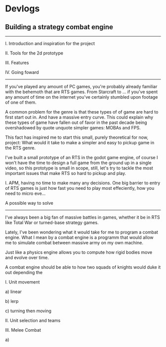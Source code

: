# Devlogs


## **Building a strategy combat engine**

___
I. Introduction and inspiration for the project

II. Tools for the 2d prototype

III. Features

IV. Going foward
___

If you've played any amount of PC games, you're probably already familiar with the behemoth that are RTS games. From Starcraft to ... if you've spent any amount of time on the internet you've certainly stumbled upon footage of one of them.

A common problem for the genre is that these types of of game are hard to first start out in. And have a massive entry curve. This could explain why these types of game have fallen out of favor in the past decade being overshadowed by quote unquote simpler games: MOBAs and FPS.

This fact has inspired me to start this small, purely theoretical for now, project:
What would it take to make a simpler and easy to pickup game in the RTS genre.

I've built a small prototype of an RTS in the godot game engine, of
course I won't have the time to design a full game from the ground up in a single video, so this prototype is small in scope, still, let's try to tackle the most important issues that make RTS so hard to pickup and play.

I. APM, having no time to make many any decisions.
One big barrier to entry of RTS games is just how fast you need to play most effeciently, how you need to micro eve...

A possible way to solve 

___


I've always been a big fan of massive battles in games, whether it be in RTS like Total War or turned-base strategy games.

Lately, I've been wondering what it would take for me to program a combat engine. What I mean by a combat engine is a programm that would allow me to simulate combat between massive army on my own machine.

Just like a physics engine allows you to compute how rigid bodies move and evolve over time.

A combat engine should be able to how two squads of knights would duke it out depending the 

I. Unit movement

a) linear

b) lerp

c) turning then moving

II. Unit selection and teams

III. Melee Combat

a) 